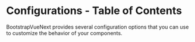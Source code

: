 # Configurations - Table of Contents

<div class="lead mb-5">

BootstrapVueNext provides several configuration options that you can use to customize the behavior of your components.

</div>

<TableOfContentsCard v-for="composable in computedConfigurationsList" :key="composable.name" class="my-3" :name="composable.name" :description="composable.description" :route="composable.route" />

<script setup lang="ts">
import {withBase} from 'vitepress'
import {computed} from 'vue'
import TableOfContentsCard from '../components/TableOfContentsCard.vue'

const routeLocation = (name: string): string => withBase(`/docs/configurations/${name}`).trim()

const configurationsList: {name: string; route: string}[] = [
{
    name: 'Global Options',
    route: routeLocation('global-options'),
    description: 'Set default prop values for all Vue components.',
  },
  {
    name: 'Component Aliasing',
    route: routeLocation('component-aliasing'),
    description: 'Create aliases for components.'
  },
]

const computedConfigurationsList = computed(() =>
  configurationsList
    .map((el) => ({
      name: el.name,
      route: el.route,
      description: el.description
    }))
    .sort((a, b) => a.name.localeCompare(b.name))
)
</script>
